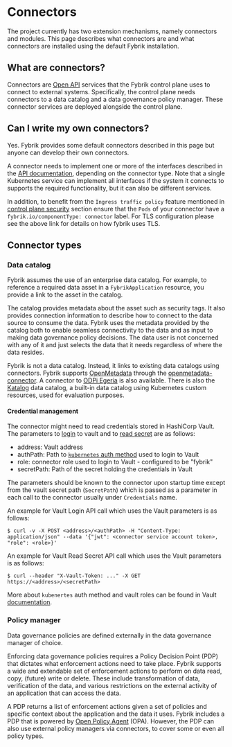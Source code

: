 # Connectors

The project currently has two extension mechanisms, namely connectors and modules.
This page describes what connectors are and what connectors are installed using the default Fybrik installation.

## What are connectors?

Connectors are [Open API](https://www.openapis.org/) services that the Fybrik control plane uses to connect to external systems. Specifically, the control plane needs connectors to a data catalog and a data governance policy manager. These connector services are deployed alongside the control plane.

## Can I write my own connectors?

Yes. Fybrik provides some default connectors described in this page but anyone can develop their own connectors.

A connector needs to implement one or more of the interfaces described in the [API documentation](../reference/connectors-datacatalog/README.md), depending on the connector type. Note that a single Kubernetes service can implement all interfaces if the system it connects to supports the required functionality, but it can also be different services.

In addition, to benefit from the `Ingress traffic policy` feature mentioned in [control plane security](../tasks/control-plane-security.md) section ensure that the `Pods` of your connector have a `fybrik.io/componentType: connector` label.
For TLS configuration please see the above link for details on how fybrik uses TLS.

## Connector types

### Data catalog

Fybrik assumes the use of an enterprise data catalog. For example, to reference a required data asset in a `FybrikApplication` resource, you provide a link to the asset in the catalog.

The catalog provides metadata about the asset such as security tags. It also provides connection information to describe how to connect to the data source to consume the data. Fybrik uses the metadata provided by the catalog both to enable seamless connectivity to the data and as input to making data governance policy decisions. The data user is not concerned with any of it and just selects the data that it needs regardless of where the data resides.

Fybrik is not a data catalog. Instead, it links to existing data catalogs using connectors.
Fybrik supports [OpenMetadata](https://open-metadata.org/) through the [openmetadata-connector](https://github.com/fybrik/openmetadata-connector). A connector to [ODPi Egeria](https://www.odpi.org/projects/egeria) is also available. There is also the [Katalog](../reference/katalog.md) data catalog, a built-in data catalog using Kubernetes custom resources, used for evaluation purposes.

#### Credential management

The connector might need to read credentials stored in HashiCorp Vault. The parameters to [login](https://www.vaultproject.io/api-docs/auth/kubernetes#login) to vault and to [read secret](https://www.vaultproject.io/api/secret/kv/kv-v1#read-secret) are as follows:

* address: Vault address
* authPath: Path to [`kubernetes` auth method](https://www.vaultproject.io/docs/auth/kubernetes) used to login to Vault
* role: connector role used to login to Vault - configured to be "fybrik"
* secretPath: Path of the secret holding the credentials in Vault

The parameters should be known to the connector upon startup time except from the vault secret path (`SecretPath`) which is passed as a parameter in each call to the connector usually under `Credentials` name.

An example for Vault Login API call which uses the Vault parameters is as follows:

```
$ curl -v -X POST <address>/<authPath> -H "Content-Type: application/json" --data '{"jwt": <connector service account token>, "role": <role>}'
```

An example for Vault Read Secret API call which uses the Vault parameters is as follows:

```
$ curl --header "X-Vault-Token: ..." -X GET https://<address>/<secretPath>
```

More about `kubenertes` auth method and vault roles can be found in Vault [documentation](https://www.vaultproject.io/docs/auth/kubernetes).

### Policy manager

Data governance policies are defined externally in the data governance manager of choice. 

Enforcing data governance policies requires a Policy Decision Point (PDP) that dictates what enforcement actions need to take place.
Fybrik supports a wide and extendable set of enforcement actions to perform on data read, copy, (future) write or delete. These include transformation of data, verification of the data, and various restrictions on the external activity of an application that can access the data.

A PDP returns a list of enforcement actions given a set of policies and specific context about the application and the data it uses. 
Fybrik includes a PDP that is powered by [Open Policy Agent](https://www.openpolicyagent.org/) (OPA). However, the PDP can also use external policy managers via connectors, to cover some or even all policy types. 


